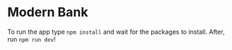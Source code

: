 # Modern Bank
To run the app type `npm install` and wait for the packages to install. After, run `npm run dev`!
